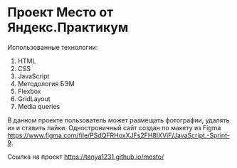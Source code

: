 # Проект Место от Яндекс.Практикум

Использованные технологии:
1. HTML
2. CSS
3. JavaScript
4. Методология БЭМ 
5. Flexbox
6. GridLayout
7. Media queries


В данном проекте пользователь может размещать фотографии, удалять их и ставить лайки. Одностроничный сайт создан по макету из Figma https://www.figma.com/file/PSdQFRHoxXJFs2FH8IXViF/JavaScript.-Sprint-9.

Ссылка на проект  https://tanya1231.github.io/mesto/
